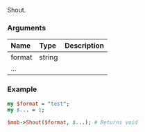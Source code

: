 Shout.
### Arguments
**Name**|**Type**|**Description**
:---|:---|:---
format|string|
...||

### Example

```perl
my $format = "test";
my $... = 1;

$mob->Shout($format, $...); # Returns void
```